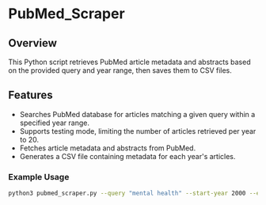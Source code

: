 # PubMed_Scraper

## Overview
This Python script retrieves PubMed article metadata and abstracts based on the provided query and year range, then saves them to CSV files.

## Features
- Searches PubMed database for articles matching a given query within a specified year range.
- Supports testing mode, limiting the number of articles retrieved per year to 20.
- Fetches article metadata and abstracts from PubMed.
- Generates a CSV file containing metadata for each year's articles.

### Example Usage
```bash
python3 pubmed_scraper.py --query "mental health" --start-year 2000 --end-year 2020 --testing